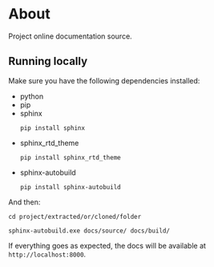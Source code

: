 # About
Project online documentation source.

## Running locally

Make sure you have the following dependencies installed:

- python
- pip
- sphinx
  ```
  pip install sphinx
  ```
- sphinx_rtd_theme
  ```
  pip install sphinx_rtd_theme
  ```
- sphinx-autobuild
  ```
  pip install sphinx-autobuild
  ```

And then:

```
cd project/extracted/or/cloned/folder
```

```
sphinx-autobuild.exe docs/source/ docs/build/
```

If everything goes as expected, the docs will be available at  `http://localhost:8000`.
